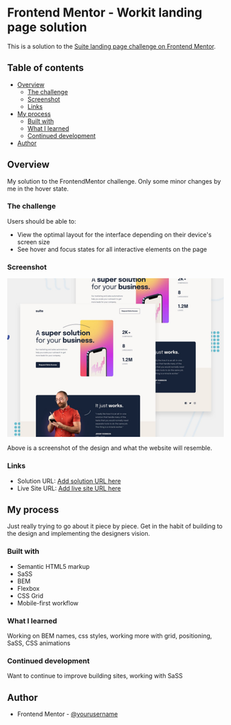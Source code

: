# Frontend Mentor - Workit landing page solution

This is a solution to the [Suite landing page challenge on Frontend Mentor](https://www.frontendmentor.io/challenges/workit-landing-page-2fYnyle5lu).

## Table of contents

- [Overview](#overview)
  - [The challenge](#the-challenge)
  - [Screenshot](#screenshot)
  - [Links](#links)
- [My process](#my-process)
  - [Built with](#built-with)
  - [What I learned](#what-i-learned)
  - [Continued development](#continued-development)
- [Author](#author)

## Overview

My solution to the FrontendMentor challenge. Only some minor changes by me in the hover state.

### The challenge

Users should be able to:

- View the optimal layout for the interface depending on their device's screen size
- See hover and focus states for all interactive elements on the page

### Screenshot

![](./preview.jpg)

Above is a screenshot of the design and what the website will resemble.

### Links

- Solution URL: [Add solution URL here](https://your-solution-url.com)
- Live Site URL: [Add live site URL here](https://your-live-site-url.com)

## My process

Just really trying to go about it piece by piece. Get in the habit of building to the design and implementing the designers vision.

### Built with

- Semantic HTML5 markup
- SaSS
- BEM
- Flexbox
- CSS Grid
- Mobile-first workflow

### What I learned

Working on BEM names, css styles, working more with grid, positioning, SaSS, CSS animations

### Continued development

Want to continue to improve building sites, working with SaSS

## Author

- Frontend Mentor - [@yourusername](https://www.frontendmentor.io/profile/yourusername)
